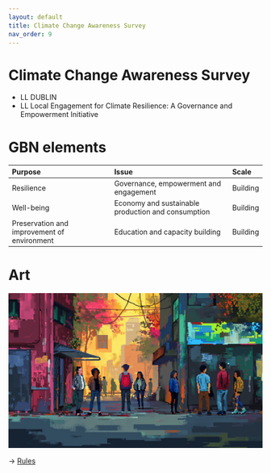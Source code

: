 ```yaml
---
layout: default
title: Climate Change Awareness Survey
nav_order: 9
---
```


# Climate Change Awareness Survey

* LL DUBLIN
* LL Local Engagement for Climate Resilience: A Governance and Empowerment Initiative


# GBN elements

| Purpose                                     | Issue                                              | Scale    |
|:--------------------------------------------|:---------------------------------------------------|:---------|
| Resilience                                  | Governance, empowerment and engagement             | Building |
| Well-being                                  | Economy and sustainable production and consumption | Building |
| Preservation and improvement of environment | Education and capacity building                    | Building |

# Art

![](art/CCA.png)




-> [Rules](rules.md)
